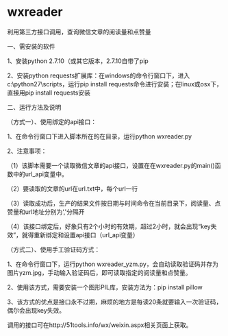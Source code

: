 # wxreader
利用第三方接口调用，查询微信文章的阅读量和点赞量

一、需安装的软件

1、安装python 2.7.10（或其它版本，2.7.10自带了pip

2、安装python requests扩展库：在windows的命令行窗口下，进入c:\python27\scripts，运行pip install requests命令进行安装；在linux或osx下，直接用pip install requests安装

二、运行方法及说明

（方式一）、使用绑定的api接口：
 
  1、在命令行窗口下进入脚本所在的在目录，运行python wxreader.py
 
  2、注意事项：	
  
  （1）该脚本需要一个读取微信文章的api接口，设置在在wxreader.py的main()函数中的url_api变量中。
  
  （2）要读取的文章的url在url.txt中，每个url一行
  
  （3）读取成功后，生产的结果文件按日期与时间命令在当前目录下，阅读量、点赞量和url地址分别为‘,'分隔开
  
  （4）该接口绑定后，好象只有2个小时的有效期，超过2小时，就会出现“key失效”，就得重新绑定和设置api接口（url_api变量）

（方式二）、使用手工验证码方式：

  1、在命令行窗口下，运行python wxreader_yzm.py，会自动读取验证码并存为图片yzm.jpg，手动输入验证码后，即可读取指定的阅读量和点赞量。

  2、使用该方式，需要安装一个图形PIL库，安装方法为：pip install pillow
  
  3、该方式的优点是接口永不过期，麻烦的地方是每读20条就要输入一次验证码，偶尔会出现key失效。

调用的接口可在http://51tools.info/wx/weixin.aspx相关页面上获取。
